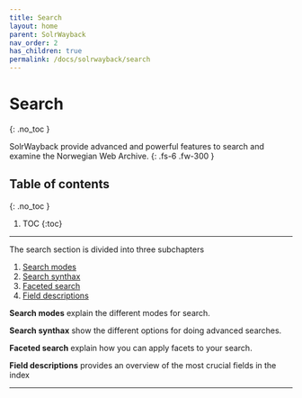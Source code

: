 ```yaml
---
title: Search
layout: home
parent: SolrWayback
nav_order: 2
has_children: true
permalink: /docs/solrwayback/search
---
```


# Search
{: .no_toc }

SolrWayback provide advanced and powerful features to search and examine the Norwegian Web Archive.
{: .fs-6 .fw-300 }

## Table of contents
{: .no_toc }

1. TOC
{:toc}

---

The search section is divided into three subchapters 
1. [Search modes](./search/search-modes)
2. [Search synthax](./search/search-synthax)
3. [Faceted search](./search/facets)
4. [Field descriptions](./search/fields)


**Search modes** explain the different modes for search.

**Search synthax** show the different options for doing advanced searches.

**Faceted search** explain how you can apply facets to your search.

**Field descriptions** provides an overview of the most crucial fields in the index

---